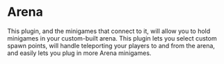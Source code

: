 Arena
=====

This plugin, and the minigames that connect to it, will allow you to hold minigames in your custom-built arena. This plugin lets you select custom spawn points, will handle teleporting your players to and from the arena, and easily lets you plug in more Arena minigames.

